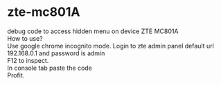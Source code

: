 # zte-mc801A
debug code to access hidden menu on device ZTE MC801A
<br>How to use?
<br>Use google chrome incognito mode. Login to zte admin panel default url 192.168.0.1 and password is admin
<br>F12 to inspect.
<br>In console tab paste the code
<br>Profit.
